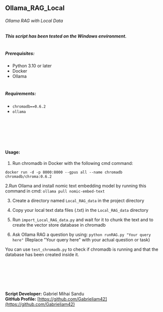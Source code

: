 ## Ollama_RAG_Local

###### Ollama RAG with Local Data

##### This script has been tested on the Windows environment.
#

##### Prerequisites:

- Python 3.10 or later
- Docker
- Ollama
#

##### Requirements:

- `chromadb==0.6.2`
- `ollama`




<br><br>





<br><br>

#### Usage:

1. Run chromadb in Docker with the following cmd command:

`docker run -d -p 8000:8000 --gpus all --name chromadb chromadb/chroma:0.6.2`

2.Run Ollama and install nomic text embedding model by running this command in cmd: `ollama pull nomic-embed-text`

3. Create a directory named `Local_RAG_data` in the project directory

4. Copy your local text data files (.txt) in the `Local_RAG_data` directory

5. Run `import_Local_RAG_data.py` and wait for it to chunk the text and to create the vector store database in chromadb

6. Ask Ollama RAG a question by using: `python runRAG.py "Your query here"` (Replace "Your query here" with your actual question or task)

You can use `test_chromadb.py` to check if chromadb is running and that the database has been created inside it.

<br><br>





<br><br>


**Script Developer:** Gabriel Mihai Sandu  
**GitHub Profile:** [https://github.com/Gabrieliam42](https://github.com/Gabrieliam42)
